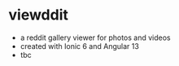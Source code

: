 # viewddit

- a reddit gallery viewer for photos and videos
- created with Ionic 6 and Angular 13
- tbc
